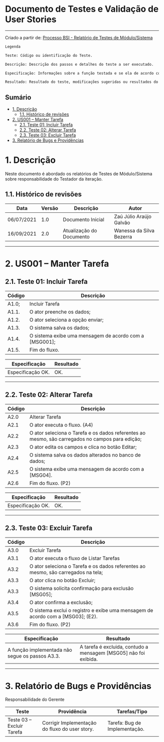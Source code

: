 <h1>Documento de Testes e Validação de User Stories</h1>

---

Criado a partir de: [Processo BSI - Relatório de Testes de Módulo/Sistema](https://docs.google.com/document/d/11hLKf0FcspQrDRfo3gRMXzuY1028cUeniv_Aob8DX_0/edit)

```txt
Legenda

Teste: Código ou identificação do Teste.

Descrição: Descrição dos passos e detalhes do teste a ser executado.

Especificação: Informações sobre a função testada e se ela de acordo com a especificação do caso de uso.

Resultado: Resultado do teste, modificações sugeridas ou resultados do teste. No caso de erro ou problema na execução do teste descrever o erro em detalhes e adicionar print's das telas.
```

<h2>Sumário</h2>

- [1. Descrição](#1-descrição)
  - [1.1. Histórico de revisões](#11-histórico-de-revisões)
- [2. US001 – Manter Tarefa](#2-us001--manter-tarefa)
  - [2.1. Teste 01: Incluir Tarefa](#21-teste-01-incluir-tarefa)
  - [2.2. Teste 02: Alterar Tarefa](#22-teste-02-alterar-tarefa)
  - [2.3. Teste 03: Excluir Tarefa](#23-teste-03-excluir-tarefa)
- [3. Relatório de Bugs e Providências](#3-relatório-de-bugs-e-providências)

# 1. Descrição

Neste documento é abordado os relatórios de Testes de Módulo/Sistema sobre responsabilidade do Testador da iteração.

## 1.1. Histórico de revisões

| Data       | Versão | Descrição                | Autor                    |
| ---------- | ------ | ------------------------ | ------------------------ |
| 06/07/2021 | 1.0    | Documento Inicial        | Zaú Júlio Araújo Galvão  |
| 16/09/2021 | 2.0    | Atualização do Documento | Wanessa da Silva Bezerra |

---

# 2. US001 – Manter Tarefa

## 2.1. Teste 01: Incluir Tarefa

| Código | Descrição                                              |
| ------ | ------------------------------------------------------ |
| A1.0;  | Incluir Tarefa                                         |
| A1.1.  | O ator preenche os dados;                              |
| A1.2.  | O ator seleciona a opção enviar;                       |
| A1.3.  | O sistema salva os dados;                              |
| A1.4.  | O sistema exibe uma mensagem de acordo com a [MSG001]; |
| A1.5.  | Fim do fluxo.                                          |

| Especificação     | Resultado |
| ----------------- | --------- |
| Especificação OK. | OK.       |

---

## 2.2. Teste 02: Alterar Tarefa

| Código | Descrição                                                                                       |
| ------ | ----------------------------------------------------------------------------------------------- |
| A2.0   | Alterar Tarefa                                                                                  |
| A2.1   | O ator executa o fluxo. (A4)                                                                    |
| A2.2   | O ator seleciona o Tarefa e os dados referentes ao mesmo, são carregados no campos para edição; |
| A2.3   | O ator edita os campos e clica no botão Editar;                                                 |
| A2.4   | O sistema salva os dados alterados no banco de dados;                                           |
| A2.5   | O sistema exibe uma mensagem de acordo com a [MSG04].                                           |
| A2.6   | Fim do fluxo. (P2)                                                                              |

| Especificação     | Resultado |
| ----------------- | --------- |
| Especificação OK. | OK.       |

---

## 2.3. Teste 03: Excluir Tarefa

| Código | Descrição                                                                         |
| ------ | --------------------------------------------------------------------------------- |
| A3.0   | Excluir Tarefa                                                                    |
| A3.1   | O ator executa o fluxo de Listar Tarefas                                          |
| A3.2   | O ator seleciona o Tarefa e os dados referentes ao mesmo, são carregados na tela; |
| A3.3   | O ator clica no botão Excluir;                                                    |
| A3.3   | O sistema solicita confirmação para exclusão [MSG05];                             |
| A3.4   | O ator confirma a exclusão;                                                       |
| A3.5   | O sistema exclui o registro e exibe uma mensagem de acordo com a [MSG03]; (E2).   |
| A3.6   | Fim do fluxo. (P2)                                                                |

| Especificação                                   | Resultado                                                        |
| ----------------------------------------------- | ---------------------------------------------------------------- |
| A função implementada não segue os passos A3.3. | A tarefa é excluida, contudo a mensagem [MSG05] não foi exibida. |

---

# 3. Relatório de Bugs e Providências

Responsabilidade do Gerente

| Teste                     | Providência                                    | Tarefas/Tipo                  |
| ------------------------- | ---------------------------------------------- | ----------------------------- |
| Teste 03 – Excluir Tarefa | Corrigir Implementação do fluxo do user story. | Tarefa: Bug de Implementação. |
